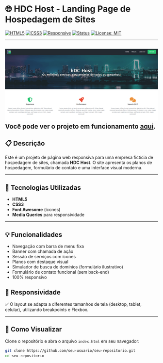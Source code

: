 # 🌐 HDC Host - Landing Page de Hospedagem de Sites

[![HTML5](https://img.shields.io/badge/HTML5-E34F26?style=for-the-badge&logo=html5&logoColor=white)](https://developer.mozilla.org/pt-BR/docs/Web/HTML)
[![CSS3](https://img.shields.io/badge/CSS3-1572B6?style=for-the-badge&logo=css3&logoColor=white)](https://developer.mozilla.org/pt-BR/docs/Web/CSS)
[![Responsive](https://img.shields.io/badge/Responsivo-Sim-2cc76a?style=for-the-badge)]()
[![Status](https://img.shields.io/badge/Status-Finalizado-2cc76a?style=for-the-badge)]()
[![License: MIT](https://img.shields.io/badge/License-MIT-blue.svg?style=for-the-badge)](https://opensource.org/licenses/MIT)

---

![Tela Inicial do hDC Host](img/tela-principal.png) 
Você pode ver o projeto em funcionamento [aqui](https://hdc-host-lovat.vercel.app/).
---

## 📋 Descrição

Este é um projeto de página web responsiva para uma empresa fictícia de hospedagem de sites, chamada **HDC Host**. O site apresenta os planos de hospedagem, formulário de contato e uma interface visual moderna.

---

## 🧰 Tecnologias Utilizadas

- **HTML5**
- **CSS3**
- **Font Awesome** (ícones)
- **Media Queries** para responsividade

---

## 💡 Funcionalidades

- Navegação com barra de menu fixa
- Banner com chamada de ação
- Sessão de serviços com ícones
- Planos com destaque visual
- Simulador de busca de domínios (formulário ilustrativo)
- Formulário de contato funcional (sem back-end)
- 100% responsivo

## 📱 Responsividade

✅ O layout se adapta a diferentes tamanhos de tela (desktop, tablet, celular), utilizando breakpoints e Flexbox.

---

## 🚀 Como Visualizar

Clone o repositório e abra o arquivo `index.html` em seu navegador:

```bash
git clone https://github.com/seu-usuario/seu-repositorio.git
cd seu-repositorio
